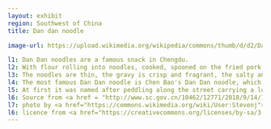 ```yaml
---
layout: exhibit
region: Southwest of China
title: Dan dan noodle

image-url: https://upload.wikimedia.org/wikipedia/commons/thumb/d/d2/Dan-dan_noodles%2C_Shanghai.jpg/1920px-Dan-dan_noodles%2C_Shanghai.jpg

l1: Dan Dan noodles are a famous snack in Chengdu.
l2: With flour rolling into noodles, cooked, spooned on the fried pork from the end.
l3: The noodles are thin, the gravy is crisp and fragrant, the salty and fresh are slightly spicy, and the aroma is tangy and very delicious.
l4: The most famous Dan Dan noodle is Chen Bao's Dan Dan noodle, which was founded in 1841 by a zigong city vendor named Chen Bao.
l5: At first it was named after peddling along the street carrying a load.
l6: Source from <a href = "http://www.sc.gov.cn/10462/12771/2018/9/14/10458993.shtml">People's Government of Sichuan Province</a>
l7: photo by <a href="https://commons.wikimedia.org/wiki/User:Stevenj">@Steven G. Johnson</a> at Flickr
l6: licence from <a href="https://creativecommons.org/licenses/by-sa/3.0/">CC-BY-SA-3.0</a>
---
```

